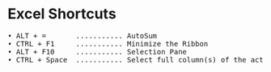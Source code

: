 # Excel Shortcuts

<pre>
• ALT + =       ........... AutoSum
• CTRL + F1     ........... Minimize the Ribbon
• ALT + F10     ........... Selection Pane
• CTRL + Space  ........... Select full column(s) of the active cell(s)
</pre>
